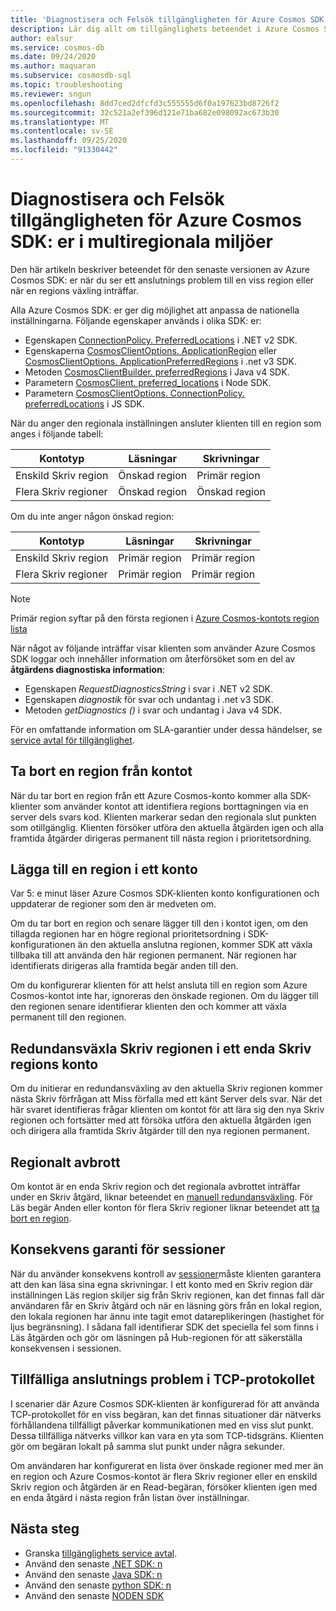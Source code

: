 ```yaml
---
title: 'Diagnostisera och Felsök tillgängligheten för Azure Cosmos SDK: er i multiregionala miljöer'
description: Lär dig allt om tillgänglighets beteendet i Azure Cosmos SDK när du arbetar i flera regionala miljöer.
author: ealsur
ms.service: cosmos-db
ms.date: 09/24/2020
ms.author: maquaran
ms.subservice: cosmosdb-sql
ms.topic: troubleshooting
ms.reviewer: sngun
ms.openlocfilehash: 8dd7ced2dfcfd3c555555d6f0a197623bd8726f2
ms.sourcegitcommit: 32c521a2ef396d121e71ba682e098092ac673b30
ms.translationtype: MT
ms.contentlocale: sv-SE
ms.lasthandoff: 09/25/2020
ms.locfileid: "91330442"
---
```

# <a name="diagnose-and-troubleshoot-the-availability-of-azure-cosmos-sdks-in-multiregional-environments"></a>Diagnostisera och Felsök tillgängligheten för Azure Cosmos SDK: er i multiregionala miljöer

Den här artikeln beskriver beteendet för den senaste versionen av Azure Cosmos SDK: er när du ser ett anslutnings problem till en viss region eller när en regions växling inträffar.

Alla Azure Cosmos SDK: er ger dig möjlighet att anpassa de nationella inställningarna. Följande egenskaper används i olika SDK: er:

* Egenskapen [ConnectionPolicy. PreferredLocations](/dotnet/api/microsoft.azure.documents.client.connectionpolicy.preferredlocations) i .NET v2 SDK.
* Egenskaperna [CosmosClientOptions. ApplicationRegion](/dotnet/api/microsoft.azure.cosmos.cosmosclientoptions.applicationregion) eller [CosmosClientOptions. ApplicationPreferredRegions](/dotnet/api/microsoft.azure.cosmos.cosmosclientoptions.applicationpreferredregions) i .net v3 SDK.
* Metoden [CosmosClientBuilder. preferredRegions](/java/api/com.azure.cosmos.cosmosclientbuilder.preferredregions) i Java v4 SDK.
* Parametern [CosmosClient. preferred_locations](/python/api/azure-cosmos/azure.cosmos.cosmos_client.cosmosclient) i Node SDK.
* Parametern [CosmosClientOptions. ConnectionPolicy. preferredLocations](/javascript/api/@azure/cosmos/connectionpolicy#preferredlocations) i JS SDK.

När du anger den regionala inställningen ansluter klienten till en region som anges i följande tabell:

|Kontotyp |Läsningar |Skrivningar |
|------------------------|--|--|
| Enskild Skriv region | Önskad region | Primär region  |
| Flera Skriv regioner | Önskad region | Önskad region  |

Om du inte anger någon önskad region:

|Kontotyp |Läsningar |Skrivningar |
|------------------------|--|--|
| Enskild Skriv region | Primär region | Primär region |
| Flera Skriv regioner | Primär region  | Primär region  |

> [!NOTE]
> Primär region syftar på den första regionen i [Azure Cosmos-kontots region lista](distribute-data-globally.md)

När något av följande inträffar visar klienten som använder Azure Cosmos SDK loggar och innehåller information om återförsöket som en del av **åtgärdens diagnostiska information**:

* Egenskapen *RequestDiagnosticsString* i svar i .NET v2 SDK.
* Egenskapen *diagnostik* för svar och undantag i .net v3 SDK.
* Metoden *getDiagnostics ()* i svar och undantag i Java v4 SDK.

För en omfattande information om SLA-garantier under dessa händelser, se [service avtal för tillgänglighet](high-availability.md#slas-for-availability).

## <a name="removing-a-region-from-the-account"></a><a id="remove-region"></a>Ta bort en region från kontot

När du tar bort en region från ett Azure Cosmos-konto kommer alla SDK-klienter som använder kontot att identifiera regions borttagningen via en server dels svars kod. Klienten markerar sedan den regionala slut punkten som otillgänglig. Klienten försöker utföra den aktuella åtgärden igen och alla framtida åtgärder dirigeras permanent till nästa region i prioritetsordning.

## <a name="adding-a-region-to-an-account"></a>Lägga till en region i ett konto

Var 5: e minut läser Azure Cosmos SDK-klienten konto konfigurationen och uppdaterar de regioner som den är medveten om.

Om du tar bort en region och senare lägger till den i kontot igen, om den tillagda regionen har en högre regional prioritetsordning i SDK-konfigurationen än den aktuella anslutna regionen, kommer SDK att växla tillbaka till att använda den här regionen permanent. När regionen har identifierats dirigeras alla framtida begär anden till den.

Om du konfigurerar klienten för att helst ansluta till en region som Azure Cosmos-kontot inte har, ignoreras den önskade regionen. Om du lägger till den regionen senare identifierar klienten den och kommer att växla permanent till den regionen.

## <a name="failover-the-write-region-in-a-single-write-region-account"></a><a id="manual-failover-single-region"></a>Redundansväxla Skriv regionen i ett enda Skriv regions konto

Om du initierar en redundansväxling av den aktuella Skriv regionen kommer nästa Skriv förfrågan att Miss förfalla med ett känt Server dels svar. När det här svaret identifieras frågar klienten om kontot för att lära sig den nya Skriv regionen och fortsätter med att försöka utföra den aktuella åtgärden igen och dirigera alla framtida Skriv åtgärder till den nya regionen permanent.

## <a name="regional-outage"></a>Regionalt avbrott

Om kontot är en enda Skriv region och det regionala avbrottet inträffar under en Skriv åtgärd, liknar beteendet en [manuell redundansväxling](#manual-failover-single-region). För Läs begär Anden eller konton för flera Skriv regioner liknar beteendet att [ta bort en region](#remove-region).

## <a name="session-consistency-guarantees"></a>Konsekvens garanti för sessioner

När du använder konsekvens kontroll av [sessioner](consistency-levels.md#guarantees-associated-with-consistency-levels)måste klienten garantera att den kan läsa sina egna skrivningar. I ett konto med en Skriv region där inställningen Läs region skiljer sig från Skriv regionen, kan det finnas fall där användaren får en Skriv åtgärd och när en läsning görs från en lokal region, den lokala regionen har ännu inte tagit emot datareplikeringen (hastighet för ljus begränsning). I sådana fall identifierar SDK det speciella fel som finns i Läs åtgärden och gör om läsningen på Hub-regionen för att säkerställa konsekvensen i sessionen.

## <a name="transient-connectivity-issues-on-tcp-protocol"></a>Tillfälliga anslutnings problem i TCP-protokollet

I scenarier där Azure Cosmos SDK-klienten är konfigurerad för att använda TCP-protokollet för en viss begäran, kan det finnas situationer där nätverks förhållandena tillfälligt påverkar kommunikationen med en viss slut punkt. Dessa tillfälliga nätverks villkor kan vara en yta som TCP-tidsgräns. Klienten gör om begäran lokalt på samma slut punkt under några sekunder.

Om användaren har konfigurerat en lista över önskade regioner med mer än en region och Azure Cosmos-kontot är flera Skriv regioner eller en enskild Skriv region och åtgärden är en Read-begäran, försöker klienten igen med en enda åtgärd i nästa region från listan över inställningar.

## <a name="next-steps"></a>Nästa steg

* Granska [tillgänglighets service avtal](high-availability.md#slas-for-availability).
* Använd den senaste [.NET SDK: n](sql-api-sdk-dotnet-standard.md)
* Använd den senaste [Java SDK: n](sql-api-sdk-java-v4.md)
* Använd den senaste [python SDK: n](sql-api-sdk-python.md)
* Använd den senaste [NODEN SDK](sql-api-sdk-node.md)
